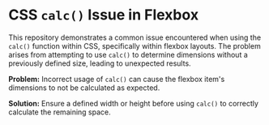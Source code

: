 # CSS `calc()` Issue in Flexbox

This repository demonstrates a common issue encountered when using the `calc()` function within CSS, specifically within flexbox layouts. The problem arises from attempting to use `calc()` to determine dimensions without a previously defined size, leading to unexpected results.

**Problem:** Incorrect usage of `calc()` can cause the flexbox item's dimensions to not be calculated as expected.

**Solution:** Ensure a defined width or height before using `calc()` to correctly calculate the remaining space. 